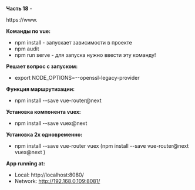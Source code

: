 **Часть 18** - 

https://www.


**Команды по vue:**
- npm install	- запускает зависимости в проекте
- npm audit
- npm run serve	- для запуска нужно ввести эту команду!

**Решает вопрос с запуском:**
- export NODE_OPTIONS=--openssl-legacy-provider

**Функция маршрутизации:**
- npm install --save vue-router@next

**Установка компонента vuex:**
- npm install --save vuex@next

**Установка 2х одновременно:**
- npm install --save vue-router vuex   (npm install --save vue-router@next vuex@next )


**App running at:**
- Local:   http://localhost:8080/
- Network: http://192.168.0.109:8081/

